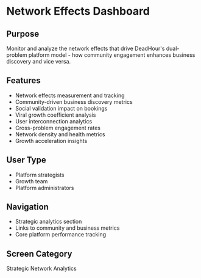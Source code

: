 # Network Effects Dashboard

## Purpose
Monitor and analyze the network effects that drive DeadHour's dual-problem platform model - how community engagement enhances business discovery and vice versa.

## Features
- Network effects measurement and tracking
- Community-driven business discovery metrics
- Social validation impact on bookings
- Viral growth coefficient analysis
- User interconnection analytics
- Cross-problem engagement rates
- Network density and health metrics
- Growth acceleration insights

## User Type
- Platform strategists
- Growth team
- Platform administrators

## Navigation
- Strategic analytics section
- Links to community and business metrics
- Core platform performance tracking

## Screen Category
Strategic Network Analytics